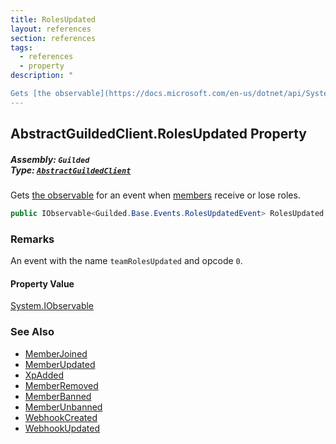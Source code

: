 ```yaml
---
title: RolesUpdated
layout: references
section: references
tags:
  - references
  - property
description: "

Gets [the observable](https://docs.microsoft.com/en-us/dotnet/api/System.IObservable-1 'System.IObservable`1') for an event when [members](Member 'Guilded.Base.Servers.Member') receive or lose roles."
---
```


## AbstractGuildedClient.RolesUpdated Property
##### **Assembly:** `Guilded`<br/>**Type:** [`AbstractGuildedClient`](AbstractGuildedClient 'Guilded.AbstractGuildedClient')

Gets [the observable](https://docs.microsoft.com/en-us/dotnet/api/System.IObservable-1 'System.IObservable`1') for an event when [members](Member 'Guilded.Base.Servers.Member') receive or lose roles.

```csharp
public IObservable<Guilded.Base.Events.RolesUpdatedEvent> RolesUpdated { get; }
```

### Remarks
  
An event with the name `teamRolesUpdated` and opcode `0`.

#### Property Value
[System.IObservable](https://docs.microsoft.com/en-us/dotnet/api/System.IObservable 'System.IObservable')

### See Also
- [MemberJoined](AbstractGuildedClient.MemberJoined 'Guilded.AbstractGuildedClient.MemberJoined')
- [MemberUpdated](AbstractGuildedClient.MemberUpdated 'Guilded.AbstractGuildedClient.MemberUpdated')
- [XpAdded](AbstractGuildedClient.XpAdded 'Guilded.AbstractGuildedClient.XpAdded')
- [MemberRemoved](AbstractGuildedClient.MemberRemoved 'Guilded.AbstractGuildedClient.MemberRemoved')
- [MemberBanned](AbstractGuildedClient.MemberBanned 'Guilded.AbstractGuildedClient.MemberBanned')
- [MemberUnbanned](AbstractGuildedClient.MemberUnbanned 'Guilded.AbstractGuildedClient.MemberUnbanned')
- [WebhookCreated](AbstractGuildedClient.WebhookCreated 'Guilded.AbstractGuildedClient.WebhookCreated')
- [WebhookUpdated](AbstractGuildedClient.WebhookUpdated 'Guilded.AbstractGuildedClient.WebhookUpdated')